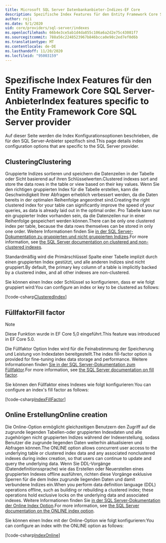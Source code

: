 ```yaml
---
title: Microsoft SQL Server Datenbankanbieter-Indizes-EF Core
description: Spezifische Index Features für den Entity Framework Core SQL Server-Anbieter
author: roji
ms.date: 9/1/2020
uid: core/providers/sql-server/indexes
ms.openlocfilehash: 66b4e3ce5ab1d4da855c106a6a2d2e75c43081f7
ms.sourcegitcommit: 788a56c2248523967b846bcca0e98c2ed7ef0d6b
ms.translationtype: MT
ms.contentlocale: de-DE
ms.lasthandoff: 11/20/2020
ms.locfileid: "95003159"
---
```

# <a name="index-features-specific-to-the-entity-framework-core-sql-server-provider"></a><span data-ttu-id="ea578-103">Spezifische Index Features für den Entity Framework Core SQL Server-Anbieter</span><span class="sxs-lookup"><span data-stu-id="ea578-103">Index features specific to the Entity Framework Core SQL Server provider</span></span>

<span data-ttu-id="ea578-104">Auf dieser Seite werden die Index Konfigurationsoptionen beschrieben, die für den SQL Server-Anbieter spezifisch sind.</span><span class="sxs-lookup"><span data-stu-id="ea578-104">This page details index configuration options that are specific to the SQL Server provider.</span></span>

## <a name="clustering"></a><span data-ttu-id="ea578-105">Clustering</span><span class="sxs-lookup"><span data-stu-id="ea578-105">Clustering</span></span>

<span data-ttu-id="ea578-106">Gruppierte Indizes sortieren und speichern die Datenzeilen in der Tabelle oder Sicht basierend auf ihren Schlüsselwerten.</span><span class="sxs-lookup"><span data-stu-id="ea578-106">Clustered indexes sort and store the data rows in the table or view based on their key values.</span></span> <span data-ttu-id="ea578-107">Wenn Sie den richtigen gruppierten Index für die Tabelle erstellen, kann die Geschwindigkeit Ihrer Abfragen erheblich verbessert werden, da die Daten bereits in der optimalen Reihenfolge angeordnet sind.</span><span class="sxs-lookup"><span data-stu-id="ea578-107">Creating the right clustered index for your table can significantly improve the speed of your queries, as data is already laid out in the optimal order.</span></span> <span data-ttu-id="ea578-108">Pro Tabelle kann nur ein gruppierter Index vorhanden sein, da die Datenzeilen nur in einer Reihenfolge gespeichert werden können.</span><span class="sxs-lookup"><span data-stu-id="ea578-108">There can be only one clustered index per table, because the data rows themselves can be stored in only one order.</span></span> <span data-ttu-id="ea578-109">Weitere Informationen finden Sie [in der SQL Server-Dokumentation zu gruppierten und nicht gruppierten Indizes](/sql/relational-databases/indexes/clustered-and-nonclustered-indexes-described).</span><span class="sxs-lookup"><span data-stu-id="ea578-109">For more information, see [the SQL Server documentation on clustered and non-clustered indexes](/sql/relational-databases/indexes/clustered-and-nonclustered-indexes-described).</span></span>

<span data-ttu-id="ea578-110">Standardmäßig wird die Primärschlüssel Spalte einer Tabelle implizit durch einen gruppierten Index gestützt, und alle anderen Indizes sind nicht gruppiert.</span><span class="sxs-lookup"><span data-stu-id="ea578-110">By default, the primary key column of a table is implicitly backed by a clustered index, and all other indexes are non-clustered.</span></span>

<span data-ttu-id="ea578-111">Sie können einen Index oder Schlüssel so konfigurieren, dass er wie folgt gruppiert wird:</span><span class="sxs-lookup"><span data-stu-id="ea578-111">You can configure an index or key to be clustered as follows:</span></span>

[!code-csharp[ClusteredIndex](../../../../samples/core/SqlServer/Indexes/ClusteredIndexContext.cs?name=ClusteredIndex)]

## <a name="fill-factor"></a><span data-ttu-id="ea578-112">Füllfaktor</span><span class="sxs-lookup"><span data-stu-id="ea578-112">Fill factor</span></span>

> [!NOTE]
> <span data-ttu-id="ea578-113">Diese Funktion wurde in EF Core 5,0 eingeführt.</span><span class="sxs-lookup"><span data-stu-id="ea578-113">This feature was introduced in EF Core 5.0.</span></span>

<span data-ttu-id="ea578-114">Die Füllfaktor Option Index wird für die Feinabstimmung der Speicherung und Leistung von Indexdaten bereitgestellt.</span><span class="sxs-lookup"><span data-stu-id="ea578-114">The index fill-factor option is provided for fine-tuning index data storage and performance.</span></span> <span data-ttu-id="ea578-115">Weitere Informationen finden [Sie in der SQL Server-Dokumentation zum Füllfaktor](/sql/relational-databases/indexes/specify-fill-factor-for-an-index).</span><span class="sxs-lookup"><span data-stu-id="ea578-115">For more information, see [the SQL Server documentation on fill factor](/sql/relational-databases/indexes/specify-fill-factor-for-an-index).</span></span>

<span data-ttu-id="ea578-116">Sie können den Füllfaktor eines Indexes wie folgt konfigurieren:</span><span class="sxs-lookup"><span data-stu-id="ea578-116">You can configure an index's fill factor as follows:</span></span>

[!code-csharp[IndexFillFactor](../../../../samples/core/SqlServer/Indexes/IndexFillFactorContext.cs?name=IndexFillFactor)]

## <a name="online-creation"></a><span data-ttu-id="ea578-117">Online Erstellung</span><span class="sxs-lookup"><span data-stu-id="ea578-117">Online creation</span></span>

<span data-ttu-id="ea578-118">Die Online-Option ermöglicht gleichzeitigen Benutzern den Zugriff auf die zugrunde liegenden Tabellen-oder gruppierten Indexdaten und alle zugehörigen nicht gruppierten Indizes während der Indexerstellung, sodass Benutzer die zugrunde liegenden Daten weiterhin aktualisieren und Abfragen können.</span><span class="sxs-lookup"><span data-stu-id="ea578-118">The ONLINE option allows concurrent user access to the underlying table or clustered index data and any associated nonclustered indexes during index creation, so that users can continue to update and query the underlying data.</span></span> <span data-ttu-id="ea578-119">Wenn Sie DDL-Vorgänge (Datendefinitionssprache) wie das Erstellen oder Neuerstellen eines gruppierten Indexes offline ausführen, richten diese Vorgänge exklusive Sperren für die dem Index zugrunde liegenden Daten und damit verbundene Indizes ein.</span><span class="sxs-lookup"><span data-stu-id="ea578-119">When you perform data definition language (DDL) operations offline, such as building or rebuilding a clustered index; these operations hold exclusive locks on the underlying data and associated indexes.</span></span> <span data-ttu-id="ea578-120">Weitere Informationen finden Sie [in der SQL Server-Dokumentation der Online Index Option](/sql/relational-databases/indexes/perform-index-operations-online).</span><span class="sxs-lookup"><span data-stu-id="ea578-120">For more information, see [the SQL Server documentation on the ONLINE index option](/sql/relational-databases/indexes/perform-index-operations-online).</span></span>

<span data-ttu-id="ea578-121">Sie können einen Index mit der Online-Option wie folgt konfigurieren:</span><span class="sxs-lookup"><span data-stu-id="ea578-121">You can configure an index with the ONLINE option as follows:</span></span>

[!code-csharp[IndexOnline](../../../../samples/core/SqlServer/Indexes/IndexOnlineContext.cs?name=IndexOnline)]
